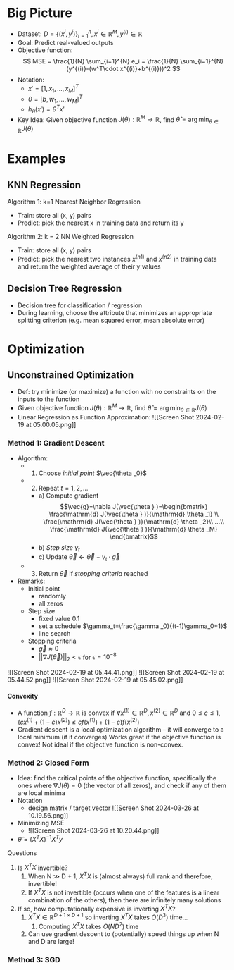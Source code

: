 # Big Picture

- Dataset: $D = \{ (x^i, y^i) \}^{n} _ {i=1}, x^i \in \mathbb{R}^{M}, y^{(i)} \in \mathbb{R}$
- Goal: Predict real-valued outputs
- Objective function: $$ MSE = \frac{1}{N} \sum_{i=1}^{N} e_i =  \frac{1}{N} \sum_{i=1}^{N} (y^{(i)}-(w^T\cdot x^{(i)}+b^{(i)}))^2 $$
- Notation:
	- $x' = [1, x_1, ..., x_M]^T$
	- $\theta = [b, w_1, ..., w_M]^T$  
	- $h_{\theta} (x') = \theta ^{T} x'$ 
- Key Idea: Given objective function $J(\theta): \mathbb{R}^M \rightarrow \mathbb{R}$, find $\hat{\theta} = \arg\min_{\theta \in \mathbb{R}} J(\theta)$   

# Examples
## KNN Regression

Algorithm 1: k=1 Nearest Neighbor Regression 
- Train: store all (x, y) pairs 
- Predict: pick the nearest x in training data and return its y

Algorithm 2: k = 2 NN Weighted Regression
- Train: store all (x, y) pairs 
- Predict: pick the nearest two instances $x^{(n1)}$ and $x^{(n2)}$ in training data and return the weighted average of their y values
## Decision Tree Regression

- Decision tree for classification / regression
- During learning, choose the attribute that minimizes an appropriate splitting criterion (e.g. mean squared error, mean absolute error)

# Optimization

## Unconstrained Optimization

- Def: try minimize (or maximize) a function with no constraints on the inputs to the function
- Given objective function $J(\theta): \mathbb{R}^M \rightarrow \mathbb{R}$, find $\hat{\theta} = \arg\min_{\theta \in \mathbb{R}} J(\theta)$   
- Linear Regression as Function Approximation:
![[Screen Shot 2024-02-19 at 05.00.05.png]]
### Method 1: Gradient Descent

- Algorithm:
	- 1. Choose *initial point* $\vec{\theta _0}$
	- 2. Repeat $t=1, 2, ...$
		- a) Compute gradient $$\vec{g}=\nabla J(\vec{\theta } )=\begin{bmatrix}
 \frac{\mathrm{d} J(\vec{\theta } )}{\mathrm{d} \theta _1} \\
 \frac{\mathrm{d} J(\vec{\theta } )}{\mathrm{d} \theta _2}\\
 ...\\
\frac{\mathrm{d} J(\vec{\theta } )}{\mathrm{d} \theta _M}
\end{bmatrix}$$
		- b) *Step size* $\gamma_t$ 
		- c) Update $\vec{\theta} \leftarrow \vec{\theta} - \gamma_t \cdot \vec{g}$ 
	- 3. Return $\vec{\theta}$ if *stopping criteria* reached
- Remarks:
	- Initial point
		- randomly 
		- all zeros
	- Step size
		- fixed value 0.1
		- set a schedule $\gamma_t=\frac{\gamma _0}{(t-1)\gamma_0+1}$
		- line search
	- Stopping criteria
		- $\vec{g}\approx 0$
		- $||\nabla J(\vec{\theta } )||_2 < \epsilon$ for $\epsilon = 10^{-8}$

![[Screen Shot 2024-02-19 at 05.44.41.png]]
![[Screen Shot 2024-02-19 at 05.44.52.png]]
![[Screen Shot 2024-02-19 at 05.45.02.png]]

#### Convexity
- A function $f : \mathbb{R}^D \rightarrow \mathbb{R}$  is convex if $\forall x^{(1)} \in \mathbb{R}^D, x^{(2)} \in \mathbb{R}^D$ and $0 \leq c \leq 1$, $(cx^{(1)} + (1 - c)x^{(2)}) \leq cf(x^{(1)}) + (1 - c)f(x^{(2)})$ 
- Gradient descent is a local optimization algorithm – it will converge to a local minimum (if it converges) Works great if the objective function is convex! Not ideal if the objective function is non-convex.

### Method 2: Closed Form
- Idea: find the critical points of the objective function, specifically the ones where $\nabla J(\theta) = 0$ (the vector of all zeros), and check if any of them are local minima
- Notation
	- design matrix / target vector  ![[Screen Shot 2024-03-26 at 10.19.56.png]]
- Minimizing MSE
	- ![[Screen Shot 2024-03-26 at 10.20.44.png]]
- $\hat{\theta} = (X^TX)^{-1}X^Ty$

Questions
1. Is $X^TX$ invertible? 
	1. When N ≫ D + 1, $X^TX$ is (almost always) full rank and therefore, invertible! 
	2. If $X^TX$ is not invertible (occurs when one of the features is a linear combination of the others), then there are infinitely many solutions 
2. If so, how computationally expensive is inverting $X^TX$? 
	1. $X^TX \in \mathbb{R}^{D+1\times D+1}$  so inverting $X^TX$ takes $O(D^3)$ time… 
		1. Computing $X^TX$ takes $O(ND^2)$ time 
	2. Can use gradient descent to (potentially) speed things up when N and D are large!

### Method 3: SGD
